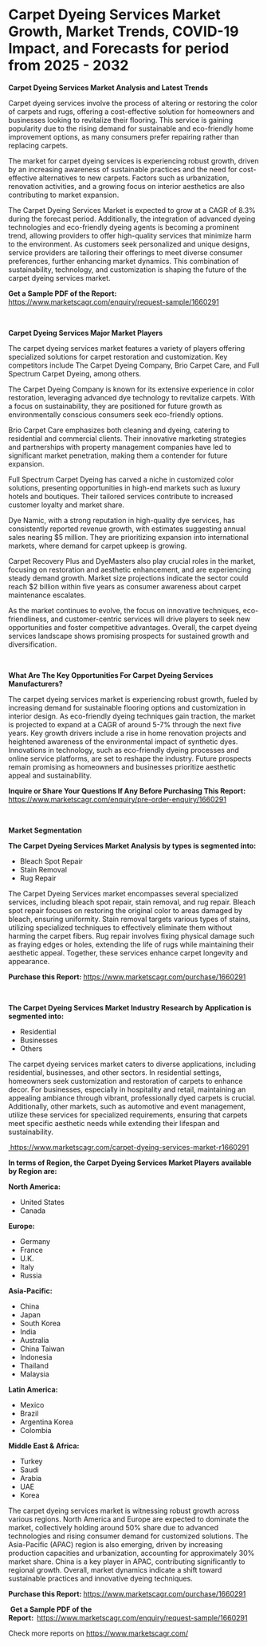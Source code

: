 <p><h1>Carpet Dyeing Services Market Growth, Market Trends, COVID-19 Impact, and Forecasts for period from 2025 - 2032</h1></p><p><strong>Carpet Dyeing Services Market Analysis and Latest Trends</strong></p>
<p><p>Carpet dyeing services involve the process of altering or restoring the color of carpets and rugs, offering a cost-effective solution for homeowners and businesses looking to revitalize their flooring. This service is gaining popularity due to the rising demand for sustainable and eco-friendly home improvement options, as many consumers prefer repairing rather than replacing carpets.</p><p>The market for carpet dyeing services is experiencing robust growth, driven by an increasing awareness of sustainable practices and the need for cost-effective alternatives to new carpets. Factors such as urbanization, renovation activities, and a growing focus on interior aesthetics are also contributing to market expansion. </p><p>The Carpet Dyeing Services Market is expected to grow at a CAGR of 8.3% during the forecast period. Additionally, the integration of advanced dyeing technologies and eco-friendly dyeing agents is becoming a prominent trend, allowing providers to offer high-quality services that minimize harm to the environment. As customers seek personalized and unique designs, service providers are tailoring their offerings to meet diverse consumer preferences, further enhancing market dynamics. This combination of sustainability, technology, and customization is shaping the future of the carpet dyeing services market.</p></p>
<p><strong>Get a Sample PDF of the Report:&nbsp;</strong> <a href="https://www.marketscagr.com/enquiry/request-sample/1660291?utm_campaign=1868&utm_medium=2&utm_source=Github&utm_content=ia&utm_term=05042025&utm_id=carpet-dyeing-services">https://www.marketscagr.com/enquiry/request-sample/1660291</a></p>
<p>&nbsp;</p>
<p><strong>Carpet Dyeing Services Major Market Players</strong></p>
<p><p>The carpet dyeing services market features a variety of players offering specialized solutions for carpet restoration and customization. Key competitors include The Carpet Dyeing Company, Brio Carpet Care, and Full Spectrum Carpet Dyeing, among others.</p><p>The Carpet Dyeing Company is known for its extensive experience in color restoration, leveraging advanced dye technology to revitalize carpets. With a focus on sustainability, they are positioned for future growth as environmentally conscious consumers seek eco-friendly options. </p><p>Brio Carpet Care emphasizes both cleaning and dyeing, catering to residential and commercial clients. Their innovative marketing strategies and partnerships with property management companies have led to significant market penetration, making them a contender for future expansion.</p><p>Full Spectrum Carpet Dyeing has carved a niche in customized color solutions, presenting opportunities in high-end markets such as luxury hotels and boutiques. Their tailored services contribute to increased customer loyalty and market share.</p><p>Dye Namic, with a strong reputation in high-quality dye services, has consistently reported revenue growth, with estimates suggesting annual sales nearing $5 million. They are prioritizing expansion into international markets, where demand for carpet upkeep is growing.</p><p>Carpet Recovery Plus and DyeMasters also play crucial roles in the market, focusing on restoration and aesthetic enhancement, and are experiencing steady demand growth. Market size projections indicate the sector could reach $2 billion within five years as consumer awareness about carpet maintenance escalates.</p><p>As the market continues to evolve, the focus on innovative techniques, eco-friendliness, and customer-centric services will drive players to seek new opportunities and foster competitive advantages. Overall, the carpet dyeing services landscape shows promising prospects for sustained growth and diversification.</p></p>
<p>&nbsp;</p>
<p><strong>What Are The Key Opportunities For Carpet Dyeing Services Manufacturers?</strong></p>
<p><p>The carpet dyeing services market is experiencing robust growth, fueled by increasing demand for sustainable flooring options and customization in interior design. As eco-friendly dyeing techniques gain traction, the market is projected to expand at a CAGR of around 5-7% through the next five years. Key growth drivers include a rise in home renovation projects and heightened awareness of the environmental impact of synthetic dyes. Innovations in technology, such as eco-friendly dyeing processes and online service platforms, are set to reshape the industry. Future prospects remain promising as homeowners and businesses prioritize aesthetic appeal and sustainability.</p></p>
<p><strong>Inquire or Share Your Questions If Any Before Purchasing This Report:</strong> <a href="https://www.marketscagr.com/enquiry/pre-order-enquiry/1660291?utm_campaign=1868&utm_medium=2&utm_source=Github&utm_content=ia&utm_term=05042025&utm_id=carpet-dyeing-services">https://www.marketscagr.com/enquiry/pre-order-enquiry/1660291</a></p>
<p>&nbsp;</p>
<p><strong>Market Segmentation</strong></p>
<p><strong>The Carpet Dyeing Services Market Analysis by types is segmented into:</strong></p>
<p><ul><li>Bleach Spot Repair</li><li>Stain Removal</li><li>Rug Repair</li></ul></p>
<p><p>The Carpet Dyeing Services market encompasses several specialized services, including bleach spot repair, stain removal, and rug repair. Bleach spot repair focuses on restoring the original color to areas damaged by bleach, ensuring uniformity. Stain removal targets various types of stains, utilizing specialized techniques to effectively eliminate them without harming the carpet fibers. Rug repair involves fixing physical damage such as fraying edges or holes, extending the life of rugs while maintaining their aesthetic appeal. Together, these services enhance carpet longevity and appearance.</p></p>
<p><strong>Purchase this Report:&nbsp;</strong><a href="https://www.marketscagr.com/purchase/1660291?utm_campaign=1868&utm_medium=2&utm_source=Github&utm_content=ia&utm_term=05042025&utm_id=carpet-dyeing-services">https://www.marketscagr.com/purchase/1660291</a></p>
<p>&nbsp;</p>
<p><strong>The Carpet Dyeing Services Market Industry Research by Application is segmented into:</strong></p>
<p><ul><li>Residential</li><li>Businesses</li><li>Others</li></ul></p>
<p><p>The carpet dyeing services market caters to diverse applications, including residential, businesses, and other sectors. In residential settings, homeowners seek customization and restoration of carpets to enhance decor. For businesses, especially in hospitality and retail, maintaining an appealing ambiance through vibrant, professionally dyed carpets is crucial. Additionally, other markets, such as automotive and event management, utilize these services for specialized requirements, ensuring that carpets meet specific aesthetic needs while extending their lifespan and sustainability.</p></p>
<p><a href="https://www.marketscagr.com/carpet-dyeing-services-market-r1660291?utm_campaign=1868&utm_medium=2&utm_source=Github&utm_content=ia&utm_term=05042025&utm_id=carpet-dyeing-services">&nbsp;https://www.marketscagr.com/carpet-dyeing-services-market-r1660291</a></p>
<p><strong>In terms of Region, the Carpet Dyeing Services Market Players available by Region are:</strong></p>
<p>
    <p> <strong> North America: </strong>
        <ul>
            <li>United States</li>
            <li>Canada</li>
        </ul>
        </p> 
    <p> <strong> Europe: </strong>
        <ul>
            <li>Germany</li>
            <li>France</li>
            <li>U.K.</li>
            <li>Italy</li>
            <li>Russia</li>
        </ul>
        </p> 
    <p> <strong> Asia-Pacific: </strong>
        <ul>
            <li>China</li>
            <li>Japan</li>
            <li>South Korea</li>
            <li>India</li>
            <li>Australia</li>
            <li>China Taiwan</li>
            <li>Indonesia</li>
            <li>Thailand</li>
            <li>Malaysia</li>
        </ul>
        </p> 
    <p> <strong> Latin America: </strong>
        <ul>
            <li>Mexico</li>
            <li>Brazil</li>
            <li>Argentina Korea</li>
            <li>Colombia</li>
        </ul>
        </p> 
    <p> <strong> Middle East & Africa: </strong>
        <ul>
            <li>Turkey</li>
            <li>Saudi</li>
            <li>Arabia</li>
            <li>UAE</li>
            <li>Korea</li>
        </ul>
    </p>
    </p>
<p><p>The carpet dyeing services market is witnessing robust growth across various regions. North America and Europe are expected to dominate the market, collectively holding around 50% share due to advanced technologies and rising consumer demand for customized solutions. The Asia-Pacific (APAC) region is also emerging, driven by increasing production capacities and urbanization, accounting for approximately 30% market share. China is a key player in APAC, contributing significantly to regional growth. Overall, market dynamics indicate a shift toward sustainable practices and innovative dyeing techniques.</p></p>
<p><strong>Purchase this Report: </strong><a href="https://www.marketscagr.com/purchase/1660291?utm_campaign=1868&utm_medium=2&utm_source=Github&utm_content=ia&utm_term=05042025&utm_id=carpet-dyeing-services">https://www.marketscagr.com/purchase/1660291</a></p>
<p>&nbsp;<strong>Get a Sample PDF of the Report:&nbsp;&nbsp;</strong><a href="https://www.marketscagr.com/enquiry/request-sample/1660291?utm_campaign=1868&utm_medium=2&utm_source=Github&utm_content=ia&utm_term=05042025&utm_id=carpet-dyeing-services">https://www.marketscagr.com/enquiry/request-sample/1660291</a></p>
<p><strong></strong></p>
<p>Check more reports on <a href="https://www.marketscagr.com/?utm_campaign=1868&utm_medium=2&utm_source=Github&utm_content=ia&utm_term=05042025&utm_id=carpet-dyeing-services">https://www.marketscagr.com/</a></p>